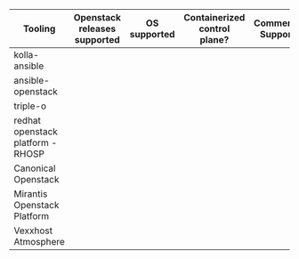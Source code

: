 | Tooling  	| Openstack releases supported  	| OS supported   	| Containerized control plane?   	| Commercial Support?  	| Ceph deployment supported? |
|---	|---	|---	|---	|---	|---	|
| kolla-ansible 	|   	|   	|   	|   	|   	|
| ansible-openstack 	|   	|   	|   	|   	|   	|
| triple-o  	|   	|   	|   	|   	|   	|
| redhat openstack platform - RHOSP 	|   	|   	|   	|   	|   	|
| Canonical Openstack   	|   	|   	|   	|   	|   	|
| Mirantis Openstack Platform  	|   	|   	|   	|   	|   	|
| Vexxhost Atmosphere   	|   	|   	|   	|   	|   	|
